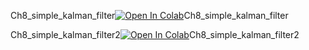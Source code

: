 Ch8_simple_kalman_filter[![Open In Colab](https://colab.research.google.com/assets/colab-badge.svg)](https://colab.research.google.com/github/SaehyunC/kalman_filter/blob/main/updates/Ch8_simple_kalman_filter.ipynb)Ch8_simple_kalman_filter

Ch8_simple_kalman_filter2[![Open In Colab](https://colab.research.google.com/assets/colab-badge.svg)](https://colab.research.google.com/github/SaehyunC/kalman_filter/blob/main/updates/Ch8_simple_kalman_filter2.ipynb)Ch8_simple_kalman_filter2
